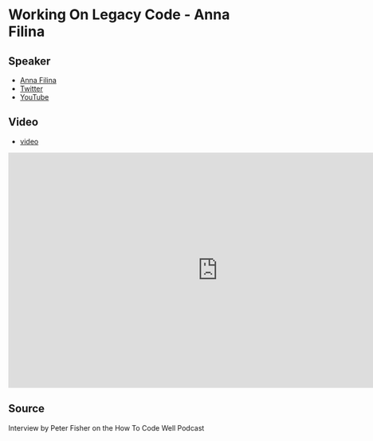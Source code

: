 # Working On Legacy Code - Anna Filina

## Speaker

* [Anna Filina](https://afilina.com/)
* [Twitter](https://twitter.com/afilina)
* [YouTube](https://www.youtube.com/channel/UCYY9AuXxLe7H5c3ZzfJ5CSA)

## Video

* [video](https://www.youtube.com/watch?v=kn9_cJfASMY)

<iframe width="840" height="472" src="https://www.youtube.com/embed/kn9_cJfASMY"
frameborder="0"
allow="accelerometer; autoplay; encrypted-media; gyroscope; picture-in-picture"
allowfullscreen>
</iframe>

## Source

Interview by Peter Fisher on the How To Code Well Podcast


